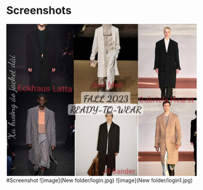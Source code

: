 # Screenshots

![Example image](imagesL3.jpg)
#Screenshot
![image](New folder/login.jpg)
![image](New folder/login1.jpg)
